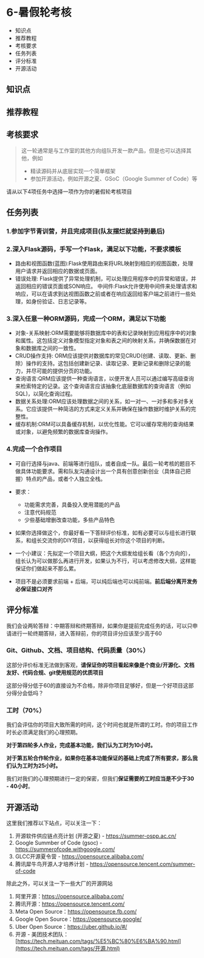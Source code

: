 # 6-暑假轮考核

- 知识点
- 推荐教程
- 考核要求
- 任务列表
- 评分标准
- 开源活动

## 知识点

## 推荐教程

## 考核要求

> 这一轮通常是与工作室的其他方向组队开发一款产品，但是也可以选择其他，例如
>
> - 精读源码并从底层实现一个简单框架
> - 参加开源活动，例如开源之夏、GSoC（Google Summer of Code）等

请从以下4项任务中选择一项作为你的暑假轮考核项目

## 任务列表

### 1.参加字节青训营，并且完成项目(队友摆烂就坚持到最后)

### 2.深入Flask源码，手写一个Flask，满足以下功能，不要求模板

- 路由和视图函数(蓝图):Flask使用路由来将URL映射到相应的视图函数，处理用户请求并返回相应的数据或页面。
- 错误处理: Flask提供了异常处理机制，可以处理应用程序中的异常和错误，并返回相应的错误页面或SON响应。
  中间件:Flask允许使用中间件来处理请求和响应，可以在请求到达视图函数之前或者在响应返回给客户端之前进行一些处理，如身份验证、日志记录等。

### 3.深入任意一种ORM源码，完成一个ORM，满足以下功能

- 对象-关系映射:ORM需要能够将数据库中的表和记录映射到应用程序中的对象和属性。这包括定义对象模型指定对象和表之间的映射关系，并确保数据在对象和数据库之间的一致性。
- CRUD操作支持: ORM应该提供对数据库的常见CRUD(创建、读取、更新、删除）操作的支持。这包括创建新记录、读取记录、更新记录和删除记录的能力，并尽可能的提供分页的功能。
- 查询语言:QRM应该提供一种查询语言，以便开发人员可以通过编写高级查询来检索特定的记录。这个查询语言应该抽象化底层数据库的查询语言（例如SQL)，以简化查询过程。
- 数据关系处理:ORM应该处理数据之间的关系，如一对一、一对多和多对多关系。它应该提供一种简洁的方式来定义关系并确保在操作数据时维护关系的完整性。
- 缓存机制:ORM可以具备缓存机制，以优化性能。它可以缓存常用的查询结果或对象，以避免频繁的数据库查询操作。

### 4.完成一个合作项目

- 可自行选择与java、前端等进行组队，或者自成一队。最后一轮考核的题目不做具体功能要求。需和队友沟通设计出一个具有创意创新创业（具体自己把握）特点的产品，或者个人独立全栈。
- 要求：
  - 功能需求完善，具备投入使用潜能的产品
  - 注意代码规范
  - 少些基础增删改查功能，多些产品特色

- 如果你选择做这个，你最好看一下答辩评价标准，如有必要可以与组长进行联系，和组长交流你的DIY项目，以获得组长对你这个项目的判断。

- 一个小建议：先拟定一个项目大纲，把这个大纲发给组长看（各个方向的），组长认为可以做那么再进行开发，如果认为不行，可以考虑修改大纲，这样能保证你们做起来不那么累。

- 项目不是必须要求前端 + 后端，可以纯后端也可以纯前端。**前后端分离开发务必保证接口对齐**

## 评分标准

我们会设两轮答辩：中期答辩和终期答辩，如果你是提前完成任务的话，可以只申请进行一轮终期答辩，进入答辩前，你的项目评分应该至少高于60

### Git、Github、文档、项目结构、代码质量（30%）

这部分评价标准无法做到客观，**请保证你的项目看起来像是个商业/开源化、文档友好、代码合规、git使用规范的优质项目**

这部分得分低于60的直接设为不合格，除非你项目足够好，但是一个好项目这部分得分会低吗？

### 工时（70%）

我们会评估你的项目大致所需的时间，这个时间也就是所谓的工时。你的项目工作时长必须满足我们的心理预期。

**对于第四轮多人作业，完成基本功能，我们认为工时为10小时。**

**对于第五轮合作轮作业，如果你在基本功能保证的基础上完成了所有要求，那么我们认为工时为25小时。**

我们对我们的心理预期进行一定的保密，但我们**保证需要的工时应当是不少于30 - 40小时**。

## 开源活动

这里我们推荐以下站点，可以关注一下：

1. 开源软件供应链点亮计划 (开源之夏) - https://summer-ospp.ac.cn/
2. Google Summber of Code (gsoc) - https://summerofcode.withgoogle.com/
3. GLCC开源夏令营 - https://opensource.alibaba.com/
4. 腾讯犀牛鸟开源人才培养计划 - https://opensource.tencent.com/summer-of-code

除此之外，可以关注一下一些大厂的开源网站

1. 阿里开源：https://opensource.alibaba.com/
2. 腾讯开源：https://opensource.tencent.com/
3. Meta Open Source：https://opensource.fb.com/
4. Google Open Source：https://opensource.google/
5. Uber Open Source：https://uber.github.io/#/
6. 开源 - 美团技术团队：[https://tech.meituan.com/tags/%E5%BC%80%E6%BA%90.html](https://tech.meituan.com/tags/开源.html)